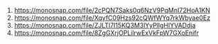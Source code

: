 1. https://monosnap.com/file/2cPQN7Saks0q6NzV9PqMnI72HoA1KN
2. https://monosnap.com/file/XqyfC09Hzs92cQWfWYq7rkWbyae0Ez
3. https://monosnap.com/file/ZJLTl7I15KQ3M3lYyPllgHIYVADdja
4. https://monosnap.com/file/8ZgGXrjOPLilrwExVkFpW7GXoEnifr

